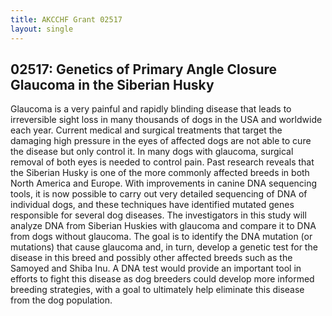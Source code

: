 ```yaml
---
title: AKCCHF Grant 02517
layout: single
---
```



				
					

## 02517: Genetics of Primary Angle Closure Glaucoma in the Siberian Husky

Glaucoma is a very painful and rapidly blinding disease that 
leads to irreversible sight loss in many thousands of dogs in the USA 
and worldwide each year. Current medical and surgical treatments that 
target the damaging high pressure in the eyes of affected dogs are not 
able to cure the disease but only control it. In many dogs with 
glaucoma, surgical removal of both eyes is needed to control pain. Past 
research reveals that the Siberian Husky is one of the more commonly 
affected breeds in both North America and Europe. With improvements in 
canine DNA sequencing tools, it is now possible to carry out very 
detailed sequencing of DNA of individual dogs, and these techniques have
 identified mutated genes responsible for several dog diseases. The 
investigators in this study will analyze DNA from Siberian Huskies with 
glaucoma and compare it to DNA from dogs without glaucoma. The goal is 
to identify the DNA mutation (or mutations) that cause glaucoma and, in 
turn, develop a genetic test for the disease in this breed and possibly 
other affected breeds such as the Samoyed and Shiba Inu. A DNA test 
would provide an important tool in efforts to fight this disease as dog 
breeders could develop more informed breeding strategies, with a goal to
 ultimately help eliminate this disease from the dog population.
